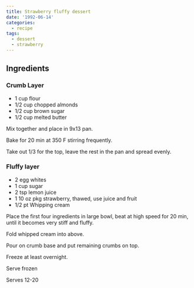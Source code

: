 ```yaml
---
title: Strawberry fluffy dessert
date: '1992-06-14'
categories:
  - recipe
tags:
  - dessert
  - strawberry
---
```


## Ingredients

### Crumb Layer

* 1 cup flour
* 1/2 cup chopped almonds
* 1/2 cup brown sugar
* 1/2 cup melted butter

Mix together and place in 9x13 pan.

Bake for 20 min at 350 F stirring frequently.

Take out 1/3 for the top, leave the rest in the pan and spread evenly.

### Fluffy layer

* 2 egg whites
* 1 cup sugar
* 2 tsp lemon juice
* 1 10 oz pkg strawberry, thawed, use juice and fruit
* 1/2 pt Whipping cream

Place the first four ingredients in large bowl, beat at high speed
for 20 min, until it becomes very stiff and fluffy.

Fold whipped cream into above.

Pour on crumb base and put remaining crumbs on top.

Freeze at least overnight.

Serve frozen

Serves 12-20

